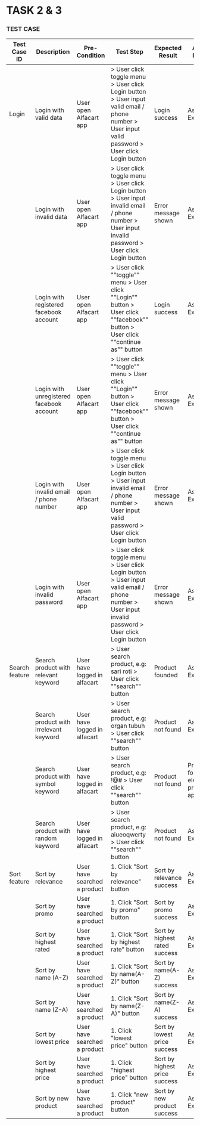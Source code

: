 # TASK 2 & 3

### TEST CASE

| Test Case ID | Description | Pre-Condition | Test Step | Expected Result | Actual Result | Status |
| ------------ | ----------- | ------------- | --------- | --------------- | ------------- | ------ |
| Login        | Login with valid data | User open Alfacart app | > User click toggle menu > User click Login button > User input valid email / phone number > User input valid password > User click Login button | Login success | As Expected | Pass |
|| Login with invalid data | User open Alfacart app | > User click toggle menu > User click Login button > User input invalid email / phone number > User input invalid password > User click Login button | Error message shown | As Expected | Pass |
|| Login with registered facebook account | User open Alfacart app | > User click ""toggle"" menu > User click ""Login"" button > User click ""facebook"" button > User click ""continue as"" button | Login success | As Expected | Pass |
|| Login with unregistered facebook account | User open Alfacart app | > User click ""toggle"" menu > User click ""Login"" button > User click ""facebook"" button > User click ""continue as"" button | Error message shown | As Expected | Pass |
|| Login with invalid email / phone number | User open Alfacart app | > User click toggle menu > User click Login button > User input invalid email / phone number > User input valid password > User click Login button | Error message shown | As Expected | Pass |
|| Login with invalid password | User open Alfacart app | > User click toggle menu > User click Login button > User input valid email / phone number > User input invalid password > User click Login button | Error message shown | As Expected | Pass |
| Search feature | Search product with relevant keyword | User have logged in alfacart | > User search product, e.g: sari roti > User click ""search"" button | Product founded | As Expected | Pass |
|| Search product with irrelevant keyword | User have logged in alfacart | > User search product, e.g: organ tubuh > User click ""search"" button | Product not found | As Expected | Pass |
|| Search product with symbol keyword | User have logged in alfacart | > User search product, e.g: !@# > User click ""search"" button | Product not found | Product founded: electronic product appeared | Fail | 
|| Search product with random keyword | User have logged in alfacart | > User search product, e.g: aiueoqwerty > User click ""search"" button | Product not found | As Expected | Pass |
| Sort feature | Sort by relevance | User have searched a product | 1. Click "Sort by relevance" button |	Sort by relevance success |	As Expected |	Pass |
|| Sort by promo | User have searched a product |	1. Click "Sort by promo" button |	Sort by promo success |	As Expected |	Pass |
|| Sort by highest rated |	User have searched a product |	1. Click "Sort by highest rate" button |	Sort by highest rated success |	As Expected |	Pass |
|| Sort by name (A-Z) |	User have searched a product |	1. Click "Sort by name(A-Z)" button	| Sort by name(A-Z) success |	As Expected |	Pass |
|| Sort by name (Z-A) |	User have searched a product |	1. Click "Sort by name(Z-A)" button |	Sort by name(Z-A) success |	As Expected |	Pass |
|| Sort by lowest price |	User have searched a product |	1. Click "lowest price" button |	Sort by lowest price success |	As Expected |	Pass |
|| Sort by highest price |	User have searched a product |	1. Click "highest price" button |	Sort by highest price success |	As Expected |	Pass |
|| Sort by new product |	User have searched a product |	1. Click "new product" button	| Sort by new product success |	As Expected |	Pass |
